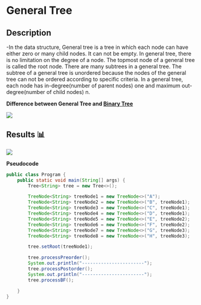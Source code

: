 General Tree
=======================

## Description

-In the data structure, General tree is a tree in which each node can have either zero or many child nodes. It can not be empty. In general tree, there is no limitation on the degree of a node. The topmost node of a general tree is called the root node. There are many subtrees in a general tree. The subtree of a general tree is unordered because the nodes of the general tree can not be ordered according to specific criteria. In a general tree, each node has in-degree(number of parent nodes) one and maximum out-degree(number of child nodes) n.

**Difference between General Tree and [Binary Tree](src/DataStructures/BinaryTree)**

<img src="https://github.com/Vlajkovic01/Data-Structures-and-Algorithms-in-Java/blob/main/others/GeneralTree-vs-BinaryTree.png" align=center>

## Results 📊

<img src="https://github.com/Vlajkovic01/Data-Structures-and-Algorithms-in-Java/blob/main/others/GeneralTree.png" align=center>

**Pseudocode**
```java
public class Program {
    public static void main(String[] args) {
        Tree<String> tree = new Tree<>();

        TreeNode<String> treeNode1 = new TreeNode<>("A");
        TreeNode<String> treeNode2 = new TreeNode<>("B", treeNode1);
        TreeNode<String> treeNode3 = new TreeNode<>("C", treeNode1);
        TreeNode<String> treeNode4 = new TreeNode<>("D", treeNode1);
        TreeNode<String> treeNode5 = new TreeNode<>("E", treeNode2);
        TreeNode<String> treeNode6 = new TreeNode<>("F", treeNode2);
        TreeNode<String> treeNode7 = new TreeNode<>("G", treeNode3);
        TreeNode<String> treeNode8 = new TreeNode<>("H", treeNode3);

        tree.setRoot(treeNode1);

        tree.processPreorder();
        System.out.println("-----------------------");
        tree.processPostorder();
        System.out.println("-----------------------");
        tree.processBF();

    }
}
```

